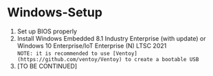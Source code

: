 # Windows-Setup

1. Set up BIOS properly
2. Install Windows Embedded 8.1 Industry Enterprise (with update) or Windows 10 Enterprise/IoT Enterprise (N) LTSC 2021  
`NOTE: it is recommended to use [Ventoy](https://github.com/ventoy/Ventoy) to create a bootable USB`
3. [TO BE CONTINUED]
